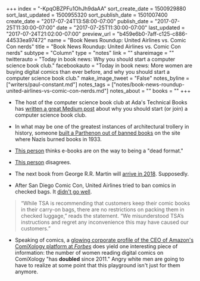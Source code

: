+++
index = "-KpqOBZPFu1OhJh9daAA"
sort_create_date = 1500929880
sort_last_updated = 1500955320
sort_publish_date = 1501007400
create_date = "2017-07-24T13:58:00-07:00"
publish_date = "2017-07-25T11:30:00-07:00"
date = "2017-07-25T11:30:00-07:00"
last_updated = "2017-07-24T21:02:00-07:00"
preview_url = "b459e6b0-7aff-c125-c886-44533ea97472"
name = "Book News Roundup: United Airlines vs. Comic Con nerds"
title = "Book News Roundup: United Airlines vs. Comic Con nerds"
subtype = "Column"
type = "notes"
link = ""
shareimage = ""
twitterauto = "Today in book news: Why you should start a computer science book club."
facebookauto = "Today in book news: More women are buying digital comics than ever before, and why you should start a computer science book club."
make_image_tweet = "False"
notes_byline = ["writers/paul-constant.md"]
notes_tags = ["notes/book-news-roundup-united-airlines-vs-comic-con-nerds.md"]
notes_about = ""
books = ""
+++
* The host of the computer science book club at Ada's Technical Books has [written a great Medium post](https://medium.com/@TiltedListener/why-you-should-start-a-computer-science-book-club-baf6c440c0c9) about why you should start (or join) a computer science book club.

* In what may be one of the greatest instances of architectural trollery in history, someone [built a Parthenon out of banned books](http://www.atlasobscura.com/articles/a-parthenon-of-banned-books-built-at-a-former-book-burning-site) on the site where Nazis burned books in 1933.

* [This person](http://www.thebookseller.com/futurebook/ebook-dead-format-595431) thinks e-books are on the way to being a "dead format."

* [This person](https://the-digital-reader.com/2017/07/24/ebooks-dead-format/) disagrees.

* The next book from George R.R. Martin will [arrive in 2018](http://www.vanityfair.com/hollywood/2017/07/george-r-r-martin-winds-of-winter-update-2018). Supposedly.

* After San Diego Comic Con, United Airlines tried to ban comics in checked bags. It [didn't go well](https://consumerist.com/2017/07/24/united-airlines-says-it-misunderstood-tsa-about-non-existent-ban-on-comic-books/).

<blockquote>“While TSA is recommending that customers keep their comic books in their carry-on bags, there are no restrictions on packing them in checked luggage,” reads the statement. “We misunderstood TSA’s instructions and regret any inconvenience this may have caused our customers.”</blockquote>

* Speaking of comics, a [glowing corporate profile of the CEO of Amazon's ComiXology platform at *Forbes*](https://www.forbes.com/sites/robsalkowitz/2017/07/13/inside-amazons-plan-to-put-comics-on-every-screen) does yield one interesting piece of information: the number of women reading digital comics on ComiXology "has **doubled** since 2011." Angry white men are going to have to realize at some point that this playground isn't just for them anymore.

